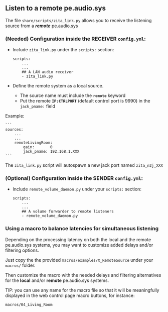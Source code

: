 ## Listen to a remote pe.audio.sys

The file `share/scripts/zita_link.py` allows you to receive the listening source from a ***remote*** pe.audio.sys


### (Needed) Configuration inside the **RECEIVER** `config.yml`:

- Include `zita_link.py` under the `scripts:` section:

    ```
    scripts:
        ...
        ...
        ## A LAN audio receiver
        - zita_link.py
    ```

- Define the remote system as a local source.
    
    - The source name must include the **`remote`** keyword
    - Put the remote **`IP:CTRLPORT`** (default control port is 9990) in the `jack_pname:` field

Example:

    ```
    sources:
        ...
        ...
        remoteLivingRoom:
            gain:       0
            jack_pname: 192.168.1.XXX
    ```
    
The `zita_link.py` script will autospawn a new jack port named `zita_n2j_XXX`

### (Optional) Configuration inside the **SENDER** `config.yml`:

- Include `remote_volume_daemon.py` under your `scripts:` section:

    ```
    scripts:
        ...
        ...
        ## A volume forwarder to remote listeners
        - remote_volume_daemon.py
    ```

### Using a macro to balance latencies for simultaneous listening

Depending on the processing latency on both the local and the remote pe.audio.sys systems, you may want to customize added delays and/or filtering options.

Just copy the the provided `macros/examples/X_RemoteSource` under your `macros/` folder.

Then customize the macro with the needed delays and filtering alternatives for the **local** and/or **remote** pe.audio.sys systems.

TIP: you can use any name for the macro file so that it will be meaningfully displayed in the web control page macro buttons, for instance:

    macros/04_Living_Room
    
    
